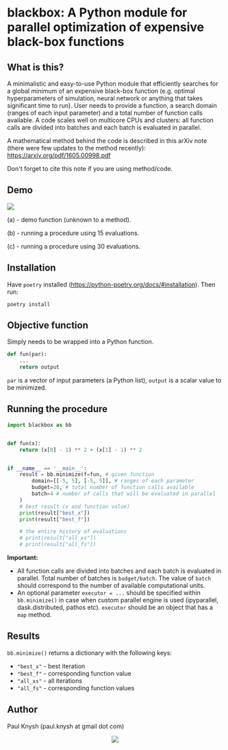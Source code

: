# blackbox: A Python module for parallel optimization of expensive black-box functions

## What is this?

A minimalistic and easy-to-use Python module that efficiently searches for a global minimum of an expensive black-box function (e.g. optimal hyperparameters of simulation, neural network or anything that takes significant time to run). User needs to provide a function, a search domain (ranges of each input parameter) and a total number of function calls available. A code scales well on multicore CPUs and clusters: all function calls are divided into batches and each batch is evaluated in parallel.

A mathematical method behind the code is described in this arXiv note (there were few updates to the method recently): https://arxiv.org/pdf/1605.00998.pdf

Don't forget to cite this note if you are using method/code.

## Demo

<img src="http://i.imgur.com/kkagLKR.png">

(a) - demo function (unknown to a method).

(b) - running a procedure using 15 evaluations.

(c) - running a procedure using 30 evaluations.

## Installation

Have `poetry` installed (https://python-poetry.org/docs/#installation). Then run:

`poetry install`

## Objective function

Simply needs to be wrapped into a Python function.
```python
def fun(par):
    ...
    return output
```
`par` is a vector of input parameters (a Python list), `output` is a scalar value to be minimized.

## Running the procedure

```python
import blackbox as bb


def fun(x):
    return (x[0] - 1) ** 2 + (x[1] - 1) ** 2


if __name__ == '__main__':
    result = bb.minimize(f=fun, # given function
        domain=[[-5, 5], [-5, 5]], # ranges of each parameter
        budget=20, # total number of function calls available
        batch=4 # number of calls that will be evaluated in parallel
    )
    # best result (x and function value)
    print(result["best_x"])
    print(result["best_f"])

    # the entire history of evaluations
    # print(result["all_xs"])
    # print(result["all_fs"])
```
**Important:**
* All function calls are divided into batches and each batch is evaluated in parallel. Total number of batches is `budget/batch`. The value of `batch` should correspond to the number of available computational units.
* An optional parameter `executor = ...` should be specified within `bb.minimize()` in case when custom parallel engine is used (ipyparallel, dask.distributed, pathos etc). `executor` should be an object that has a `map` method.

## Results

`bb.minimize()` returns a dictionary with the following keys:
- `"best_x"` - best iteration
- `"best_f"` - corresponding function value
- `"all_xs"` - all iterations
- `"all_fs"` - corresponding function values

## Author

Paul Knysh (paul.knysh at gmail dot com)

<p align="center">
  <img src="http://i.imgur.com/De7yibS.png">
</p>
